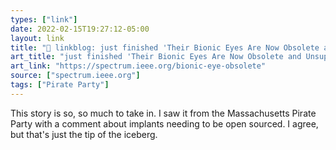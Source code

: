 ```yaml
---
types: ["link"]
date: 2022-02-15T19:27:12-05:00
layout: link
title: "🔗 linkblog: just finished 'Their Bionic Eyes Are Now Obsolete and Unsupported - IEEE Spectrum'"
art_title: "just finished 'Their Bionic Eyes Are Now Obsolete and Unsupported - IEEE Spectrum"
art_link: "https://spectrum.ieee.org/bionic-eye-obsolete"
source: ["spectrum.ieee.org"]
tags: ["Pirate Party"]
---
```

This story is so, so much to take in. I saw it from the Massachusetts Pirate Party with a comment about implants needing to be open sourced. I agree, but that's just the tip of the iceberg.
